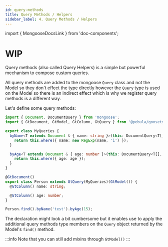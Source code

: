 ```yaml
---
id: query-methods
title: Query Methods / Helpers
sidebar_label: 4. Query Methods / Helpers
---
```

import { MongooseDocsLink } from 'doc-components';

# WIP

<MongooseDocsLink type="schema" hash="query-helpers">Query methods</MongooseDocsLink> (also called Query Helpers) is a simple but powerful
mechanism to compose custom queries.  

All query methods are added to the mongoose `Query` class and not the Model so they don't effect the type directly
however the `Query` type is used on the Model so there is an indirect effect which is why we register query methods
is a different way.

Let's define some query methods:

```typescript
import { Document, DocumentQuery } from 'mongoose';
import { GtDocument, GtModel, GtColumn, GtQuery } from '@pebula/goosetyped';

export class MyQueries {
  byName<T extends Document & { name: string }>(this: DocumentQuery<T[], T, MyQueries> & MyQueries, name: string): DocumentQuery<T[], T, MyQueries> & MyQueries {
    return this.where({ name: new RegExp(name, 'i') });
  }

  byAge<T extends Document & { age: number }>(this: DocumentQuery<T[], T, MyQueries> & MyQueries, age: number): DocumentQuery<T[], T, MyQueries> & MyQueries {
    return this.where({ age: age });
  }
}
```

```typescript
@GtDocument()
export class Person extends GtQuery(MyQueries)(GtModel()) {
  @GtColumn() name: string;

  @GtColumn() age: number;
}
```

```typescript
Person.find().byName('test').byAge(15);
```

The declaration might look a bit cumbersome but it enables use to apply the additional query methods type members
on the `Query` object returned by the Model's `find()` method.

:::info
Note that you can still add mixins through `GtModel()`
:::
